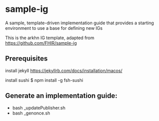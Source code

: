 # sample-ig

A sample, template-driven implementation guide that provides a starting environment to use a base for defining new IGs

This is the arkhn IG template, adapted from https://github.com/FHIR/sample-ig

## Prerequisites

install jekyll
https://jekyllrb.com/docs/installation/macos/

install sushi
\$ npm install -g fsh-sushi

## Generate an implementation guide:

- bash \_updatePublisher.sh
- bash \_genonce.sh
